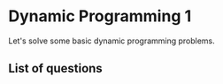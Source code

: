Dynamic Programming 1
==========================

Let's solve some basic dynamic programming problems.

List of questions
-----------------
